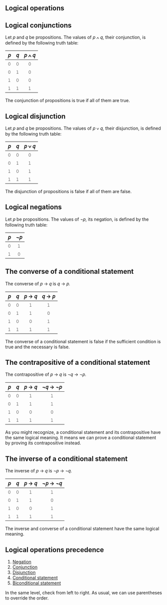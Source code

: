 ## Logical operations

## Logical conjunctions

Let &#x1D45D; and &#x1D45E; be propositions. The values of &#x1D45D; &#x2227; &#x1D45E;, their conjunction, is defined by the following truth table:

|&#x1D45D;|&#x1D45E;|&#x1D45D; &#x2227; &#x1D45E;
|:-:|:-:|:-:
|&#x1D7F6;|&#x1D7F6;|&#x1D7F6;
|&#x1D7F6;|&#x1D7F7;|&#x1D7F6;
|&#x1D7F7;|&#x1D7F6;|&#x1D7F6;
|&#x1D7F7;|&#x1D7F7;|&#x1D7F7;

The conjunction of propositions is true if all of them are true.

## Logical disjunction

Let &#x1D45D; and &#x1D45E; be propositions. The values of &#x1D45D; &#x2228; &#x1D45E;, their disjunction, is defined by the following truth table:

|&#x1D45D;|&#x1D45E;|&#x1D45D; &#x2228; &#x1D45E;
|:-:|:-:|:-:
|&#x1D7F6;|&#x1D7F6;|&#x1D7F6;
|&#x1D7F6;|&#x1D7F7;|&#x1D7F7;
|&#x1D7F7;|&#x1D7F6;|&#x1D7F7;
|&#x1D7F7;|&#x1D7F7;|&#x1D7F7;

The disjunction of propositions is false if all of them are false.

## Logical negations

Let &#x1D45D; be propositions. The values of &#x00AC;&#x1D45D;, its negation, is defined by the following truth table:

|&#x1D45D;|&#x00AC;&#x1D45D;
|:-:|:-:
|&#x1D7F6;|&#x1D7F7;
|&#x1D7F7;|&#x1D7F6;

## The converse of a conditional statement

The converse of &#x1D45D; &#x2192; &#x1D45E; is &#x1D45E; &#x2192; &#x1D45D;.

|&#x1D45D;|&#x1D45E;|&#x1D45D; &#x2192; &#x1D45E;|&#x1D45E; &#x2192; &#x1D45D;
|:-:|:-:|:-:|:-:
|&#x1D7F6;|&#x1D7F6;|&#x1D7F7;|&#x1D7F7;
|&#x1D7F6;|&#x1D7F7;|&#x1D7F7;|&#x1D7F6;
|&#x1D7F7;|&#x1D7F6;|&#x1D7F6;|&#x1D7F7;
|&#x1D7F7;|&#x1D7F7;|&#x1D7F7;|&#x1D7F7;

The converse of a conditional statement is false if the sufficient condition is true and the necessary is false.

## The contrapositive of a conditional statement

The contrapositive of &#x1D45D; &#x2192; &#x1D45E; is &#x00AC;&#x1D45E; &#x2192; &#x00AC;&#x1D45D;.

|&#x1D45D;|&#x1D45E;|&#x1D45D; &#x2192; &#x1D45E;|&#x00AC;&#x1D45E; &#x2192; &#x00AC;&#x1D45D;
|:-:|:-:|:-:|:-:
|&#x1D7F6;|&#x1D7F6;|&#x1D7F7;|&#x1D7F7;
|&#x1D7F6;|&#x1D7F7;|&#x1D7F7;|&#x1D7F7;
|&#x1D7F7;|&#x1D7F6;|&#x1D7F6;|&#x1D7F6;
|&#x1D7F7;|&#x1D7F7;|&#x1D7F7;|&#x1D7F7;

As you might recognize, a conditional statement and its contrapositive have the same logical meaning. It means we can prove a conditional statement by proving its contrapositive instead.

## The inverse of a conditional statement

The inverse of &#x1D45D; &#x2192; &#x1D45E; is &#x00AC;&#x1D45D; &#x2192; &#x00AC;&#x1D45E;.

|&#x1D45D;|&#x1D45E;|&#x1D45D; &#x2192; &#x1D45E;|&#x00AC;&#x1D45D; &#x2192; &#x00AC;&#x1D45E;
|:-:|:-:|:-:|:-:
|&#x1D7F6;|&#x1D7F6;|&#x1D7F7;|&#x1D7F7;
|&#x1D7F6;|&#x1D7F7;|&#x1D7F7;|&#x1D7F6;
|&#x1D7F7;|&#x1D7F6;|&#x1D7F6;|&#x1D7F7;
|&#x1D7F7;|&#x1D7F7;|&#x1D7F7;|&#x1D7F7;

The inverse and converse of a conditional statement have the same logical meaning.

## Logical operations precedence

1. [Negation](#logical-negations)
1. [Conjunction](#logical-conjunctions)
1. [Disjunction](#logical-disjunction)
1. [Conditional statement](#conditional-statements)
1. [Biconditional statement](#the-biconditional-statement)

In the same level, check from left to right. As usual, we can use parentheses to override the order.